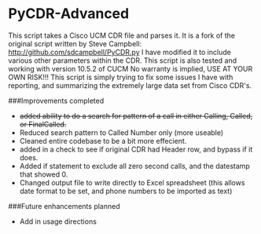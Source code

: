 # PyCDR-Advanced

This script takes a Cisco UCM CDR file and parses it.  It is a fork of the original script written by Steve Campbell:
http://github.com/sdcampbell/PyCDR.py
I have modified it to include various other parameters within the CDR.
This script is also tested and working with version 10.5.2 of CUCM
No warranty is implied, USE AT YOUR OWN RISK!!!
This script is simply trying to fix some issues I have with reporting, and summarizing the extremely large data set from 
Cisco CDR's.

###Improvements completed 
* ~~added ability to do a search for pattern of a call in either Calling, Called, or FinalCalled.~~
* Reduced search pattern to Called Number only (more useable)
* Cleaned entire codebase to be a bit more effecient.
* added in a check to see if original CDR had Header row, and bypass if it does.
* Added if statement to exclude all zero second calls, and the datestamp that showed 0.
* Changed output file to write directly to Excel spreadsheet (this allows date format to be set, and phone numbers to be imported as text)

###Future enhancements planned
* Add in usage directions
